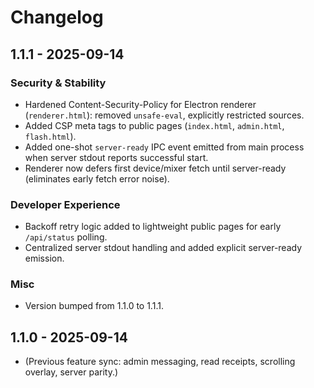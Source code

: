 # Changelog

## 1.1.1 - 2025-09-14
### Security & Stability
- Hardened Content-Security-Policy for Electron renderer (`renderer.html`): removed `unsafe-eval`, explicitly restricted sources.
- Added CSP meta tags to public pages (`index.html`, `admin.html`, `flash.html`).
- Added one-shot `server-ready` IPC event emitted from main process when server stdout reports successful start.
- Renderer now defers first device/mixer fetch until server-ready (eliminates early fetch error noise).

### Developer Experience
- Backoff retry logic added to lightweight public pages for early `/api/status` polling.
- Centralized server stdout handling and added explicit server-ready emission.

### Misc
- Version bumped from 1.1.0 to 1.1.1.

## 1.1.0 - 2025-09-14
- (Previous feature sync: admin messaging, read receipts, scrolling overlay, server parity.)

